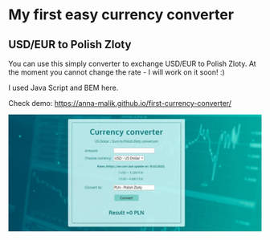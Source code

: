 # My first easy currency converter
## USD/EUR to Polish Zloty

You can use this simply converter to exchange USD/EUR to Polish Zloty. At the moment you cannot change the rate - I will work on it soon! :)

I used Java Script and BEM here.

Check demo: https://anna-malik.github.io/first-currency-converter/

![Converter screenshot](IMAGES/converterscreen.jpg)
